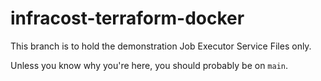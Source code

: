 # infracost-terraform-docker

This branch is to hold the demonstration Job Executor Service Files only.

Unless you know why you're here, you should probably be on `main`.
